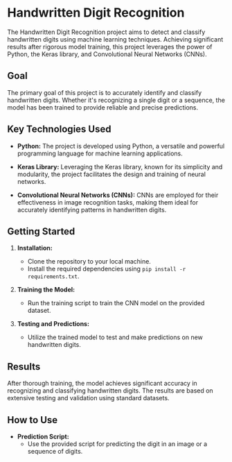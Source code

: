 # Handwritten Digit Recognition

The Handwritten Digit Recognition project aims to detect and classify handwritten digits using machine learning techniques. Achieving significant results after rigorous model training, this project leverages the power of Python, the Keras library, and Convolutional Neural Networks (CNNs).

## Goal

The primary goal of this project is to accurately identify and classify handwritten digits. Whether it's recognizing a single digit or a sequence, the model has been trained to provide reliable and precise predictions.

## Key Technologies Used

- **Python:** The project is developed using Python, a versatile and powerful programming language for machine learning applications.
  
- **Keras Library:** Leveraging the Keras library, known for its simplicity and modularity, the project facilitates the design and training of neural networks.

- **Convolutional Neural Networks (CNNs):** CNNs are employed for their effectiveness in image recognition tasks, making them ideal for accurately identifying patterns in handwritten digits.

## Getting Started

1. **Installation:**
   - Clone the repository to your local machine.
   - Install the required dependencies using `pip install -r requirements.txt`.

2. **Training the Model:**
   - Run the training script to train the CNN model on the provided dataset.

3. **Testing and Predictions:**
   - Utilize the trained model to test and make predictions on new handwritten digits.

## Results

After thorough training, the model achieves significant accuracy in recognizing and classifying handwritten digits. The results are based on extensive testing and validation using standard datasets.

## How to Use

- **Prediction Script:**
  - Use the provided script for predicting the digit in an image or a sequence of digits.

